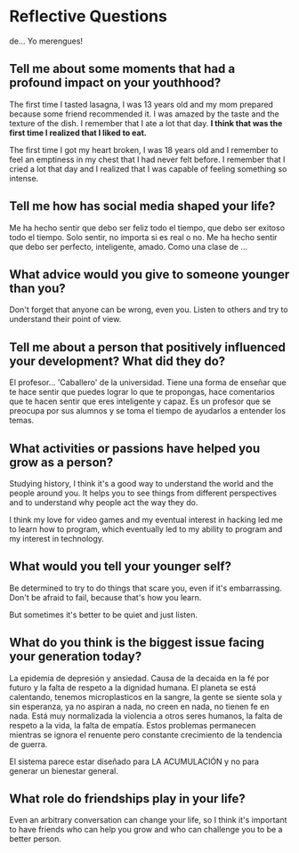 # Reflective Questions

de... Yo merengues!

## Tell me about some moments that had a profound impact on your youthhood?

The first time I tasted lasagna, I was 13 years old and my mom prepared because some friend recommended it. I was amazed by the taste and the texture of the dish. I remember that I ate a lot that day. **I think that was the first time I realized that I liked to eat.**

The first time I got my heart broken, I was 18 years old and I remember to feel an emptiness in my chest that I had never felt before. I remember that I cried a lot that day and I realized that I was capable of feeling something so intense.

## Tell me how has social media shaped your life?

Me ha hecho sentir que debo ser feliz todo el tiempo, que debo ser exitoso todo el tiempo. Solo sentir, no importa si es real o no. Me ha hecho sentir que debo ser perfecto, inteligente, amado. Como una clase de ...

## What advice would you give to someone younger than you?

Don't forget that anyone can be wrong, even you. Listen to others and try to understand their point of view.

## Tell me about a person that positively influenced your development? What did they do?

El profesor... 'Caballero' de la universidad. Tiene una forma de enseñar que te hace sentir que puedes lograr lo que te propongas, hace comentarios que te hacen sentir que eres inteligente y capaz. Es un profesor que se preocupa por sus alumnos y se toma el tiempo de ayudarlos a entender los temas.

## What activities or passions have helped you grow as a person?

Studying history, I think it's a good way to understand the world and the people around you. It helps you to see things from different perspectives and to understand why people act the way they do.

I think my love for video games and my eventual interest in hacking led me to learn how to program, which eventually led to my ability to program and my interest in technology.

## What would you tell your younger self?

Be determined to try to do things that scare you, even if it's embarrassing. Don't be afraid to fail, because that's how you learn.

But sometimes it's better to be quiet and just listen.

## What do you think is the biggest issue facing your generation today?

La epidemia de depresión y ansiedad. Causa de la decaida en la fé por futuro y la falta de respeto a la dignidad humana.
El planeta se está calentando, tenemos microplasticos en la sangre, la gente se siente sola y sin esperanza, ya no aspiran a nada, no creen en nada, no tienen fe en nada.
Está muy normalizada la violencia a otros seres humanos, la falta de respeto a la vida, la falta de empatía. Estos problemas permanecen mientras se ignora el renuente pero constante crecimiento de la tendencia de guerra.

El sistema parece estar diseñado para LA ACUMULACIÓN y no para generar un bienestar general.

## What role do friendships play in your life?

Even an arbitrary conversation can change your life, so I think it's important to have friends who can help you grow and who can challenge you to be a better person.
